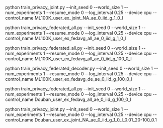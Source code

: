 python train_privacy_joint.py --init_seed 0 --world_size 1 --num_experiments 1 --resume_mode 0 --log_interval 0.25 --device cpu --control_name ML100K_user_ex_joint_NA_ae_0_iid_g_1_0_l

python train_privacy_federated_all.py --init_seed 0 --world_size 1 --num_experiments 1 --resume_mode 0 --log_interval 0.25 --device cpu --control_name ML100K_user_ex_fedavg_all_ae_0_iid_g_1_0_l

python train_privacy_federated_all.py --init_seed 0 --world_size 1 --num_experiments 1 --resume_mode 0 --log_interval 0.25 --device cpu --control_name ML100K_user_ex_fedavg_all_ae_0_iid_g_100_0_l

python train_privacy_federated_decoder.py --init_seed 0 --world_size 1 --num_experiments 1 --resume_mode 0 --log_interval 0.25 --device cpu --control_name ML100K_user_ex_fedavg_de_ae_0_iid_g_100_0_l

python train_privacy_federated_all.py --init_seed 0 --world_size 1 --num_experiments 1 --resume_mode 0 --log_interval 0.25 --device cpu --control_name Douban_user_ex_fedavg_all_ae_0_iid_g_100_0_l

python train_privacy_joint.py --init_seed 0 --world_size 1 --num_experiments 1 --resume_mode 0 --log_interval 0.25 --device cpu --control_name Douban_user_ex_joint_NA_ae_0_iid_g_1_0_l_0.01_20-100_0.1